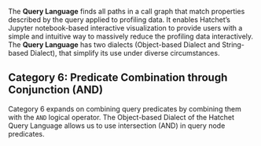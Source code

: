 The **Query Language** finds all paths in a call graph that match properties described by the query applied to profiling data. It enables Hatchet’s Jupyter notebook-based interactive visualization to provide users with a simple and intuitive way to massively reduce the profiling data interactively. The **Query Language** has two dialects (Object-based Dialect and String-based Dialect), that simplify its use under diverse circumstances. 

## Category 6: Predicate Combination through Conjunction (AND)

Category 6 expands on combining query predicates by combining them with the `AND` logical operator. The Object-based Dialect of the Hatchet Query Language allows us to use intersection (AND) in query node predicates.

